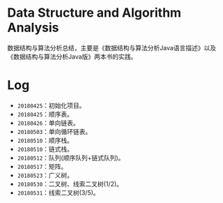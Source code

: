 # Data Structure and Algorithm Analysis
数据结构与算法分析总结，主要是《数据结构与算法分析Java语言描述》以及《数据结构与算法分析Java版》两本书的实践。

# Log
- `20180425`：初始化项目。
- `20180425`：顺序表。
- `20180426`：单向链表。
- `20180503`：单向循环链表。
- `20180510`：顺序栈。
- `20180510`：链式栈。
- `20180512`：队列(顺序队列+链式队列)。
- `20180517`：矩阵。
- `20180523`：广义树。
- `20180530`：二叉树、线索二叉树(1/2)。
- `20180531`：线索二叉树(3/5)。